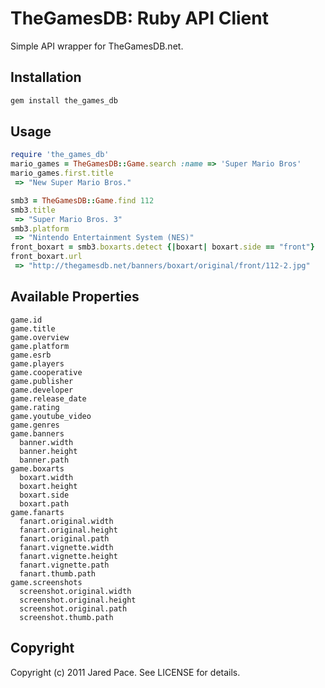 TheGamesDB: Ruby API Client
===========================

Simple API wrapper for TheGamesDB.net.

Installation
------------

```bash
gem install the_games_db
```


Usage
-----

```ruby
require 'the_games_db'
mario_games = TheGamesDB::Game.search :name => 'Super Mario Bros'
mario_games.first.title
 => "New Super Mario Bros."

smb3 = TheGamesDB::Game.find 112
smb3.title
 => "Super Mario Bros. 3"
smb3.platform
 => "Nintendo Entertainment System (NES)"
front_boxart = smb3.boxarts.detect {|boxart| boxart.side == "front"}
front_boxart.url
 => "http://thegamesdb.net/banners/boxart/original/front/112-2.jpg"
```


Available Properties
--------------------

    game.id
    game.title
    game.overview
    game.platform
    game.esrb
    game.players
    game.cooperative
    game.publisher
    game.developer
    game.release_date
    game.rating
    game.youtube_video
    game.genres
    game.banners
      banner.width
      banner.height
      banner.path
    game.boxarts
      boxart.width
      boxart.height
      boxart.side
      boxart.path
    game.fanarts
      fanart.original.width
      fanart.original.height
      fanart.original.path
      fanart.vignette.width
      fanart.vignette.height
      fanart.vignette.path
      fanart.thumb.path
    game.screenshots
      screenshot.original.width
      screenshot.original.height
      screenshot.original.path
      screenshot.thumb.path


Copyright
---------

Copyright (c) 2011 Jared Pace. See LICENSE for details.
